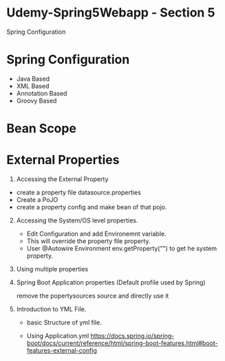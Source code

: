 # Udemy-Spring5Webapp - Section 5
 Spring Configuration

# Spring Configuration 
- Java Based
- XML Based
- Annotation Based
- Groovy Based 

# Bean Scope 

# External Properties

1. Accessing the External Property 
  - create a property file  datasource.properties 
  - Create a PoJO
  - create a property config and make bean of that pojo.

2. Accessing the System/OS level properties.
   - Edit Configuration and add Environemnt variable. 
   - This will override the property file property. 
   - User @Autowire Environment env.getProperty("") to get he system property.
 
3. Using multiple properties
   
4. Spring Boot Application properties (Default profile used by Spring)

   remove the popertysources source and directly use it  
      
5. Introduction to YML File. 

    - basic Structure of yml file.
    
    - Using Application.yml
https://docs.spring.io/spring-boot/docs/current/reference/html/spring-boot-features.html#boot-features-external-config
